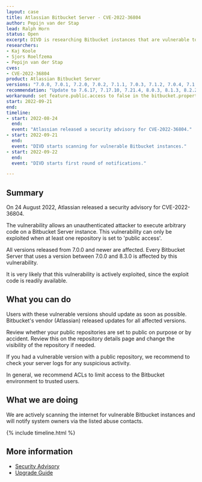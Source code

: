 ```yaml
---
layout: case
title: Atlassian Bitbucket Server - CVE-2022-36804
author: Pepijn van der Stap
lead: Ralph Horn
status: Open
excerpt: DIVD is researching Bitbucket instances that are vulnerable to CVE-2022-36804.
researchers:
- Kaj Koole
- Sjors Roelfzema
- Pepijn van der Stap
cves: 
- CVE-2022-36804
product: Atlassian Bitbucket Server
versions: "7.0.0, 7.0.1, 7.2.0, 7.0.2, 7.1.1, 7.0.3, 7.1.2, 7.0.4, 7.1.3, 7.2.1, 7.3.0, 7.0.5, 7.1.4, 7.2.2, 7.2.3, 7.2.4, 7.4.0, 7.3.1, 7.2.5, 7.3.2, 7.4.1, 7.5.0, 7.4.2, 7.5.1, 7.6.0, 7.2.6, 7.5.2, 7.6.1, 7.7.0, 7.8.0, 7.7.1, 7.6.2, 7.9.0, 7.8.1, 7.9.1, 7.10.0, 7.6.3, 7.6.4, 7.10.1, 7.12.0, 7.11.1, 7.6.5, 7.11.2, 7.6.6, 7.13.0, 7.12.1, 7.6.7, 7.14.0, 7.13.1, 7.15.0, 7.14.1, 7.6.8, 7.14.2, 7.6.9, 7.15.1, 7.16.0, 7.15.2, 7.17.0, 7.18.0, 7.16.1, 7.6.10, 7.17.1, 7.17.2, 7.18.1, 7.6.11, 7.16.2, 7.17.3, 7.18.2, 7.20.0, 7.18.3, 7.17.4, 7.15.3, 7.16.3, 7.6.12, 7.6.13, 7.19.2, 7.18.4, 7.17.5, 7.19.3, 7.6.14, 8.0.0, 7.21.0, 7.17.6, 7.19.4, 7.20.1, 7.21.1, 7.6.15, 7.17.7, 7.19.5, 7.20.2, 7.17.8, 8.1.0, 8.2.0, 8.0.1, 8.1.1, 7.6.16, 7.21.2, 7.17.9, 7.20.3, 7.21.3, 8.0.2, 8.1.2, 8.2.1, 8.3.0" 
recommendation: "Update to 7.6.17, 7.17.10, 7.21.4, 8.0.3, 8.1.3, 8.2.2, 8.3.1 or higher."
workaround: set feature.public.access to false in the bitbucket.properties configuration file.
start: 2022-09-21
end:
timeline:
- start: 2022-08-24
  end:
  event: "Atlassian released a security advisory for CVE-2022-36804."
- start: 2022-09-21
  end:
  event: "DIVD starts scanning for vulnerable Bitbucket instances."
- start: 2022-09-22
  end:
  event: "DIVD starts first round of notifications."

---
```


## Summary

On 24 August 2022, Atlassian released a security advisory for CVE-2022-36804.

The vulnerability allows an unauthenticated attacker to execute arbitrary code on a Bitbucket Server instance. This vulnerability can only be exploited when at least one repository is set to 'public access'.

All versions released from 7.0.0 and newer are affected. Every Bitbucket Server that uses a version between 7.0.0 and 8.3.0 is affected by this vulnerability.

It is very likely that this vulnerability is actively exploited, since the exploit code is readily available.

## What you can do

Users with these vulnerable versions should update as soon as possible. Bitbucket's vendor (Atlassian) released updates for all affected versions.

Review whether your public repositories are set to public on purpose or by accident. Review this on the repository details page and change the visibility of the repository if needed.

If you had a vulnerable version with a public repository, we recommend to check your server logs for any suspicious activity.

In general, we recommend ACLs to limit access to the Bitbucket environment to trusted users. 

## What we are doing

We are actively scanning the internet for vulnerable Bitbucket instances and will notify system owners via the listed abuse contacts.

{% include timeline.html %}

## More information

* [Security Advisory](https://confluence.atlassian.com/bitbucketserver/bitbucket-server-and-data-center-advisory-2022-08-24-1155489835.html)
* [Upgrade Guide](https://confluence.atlassian.com/bitbucketserver/bitbucket-server-upgrade-guide-776640551.html)

